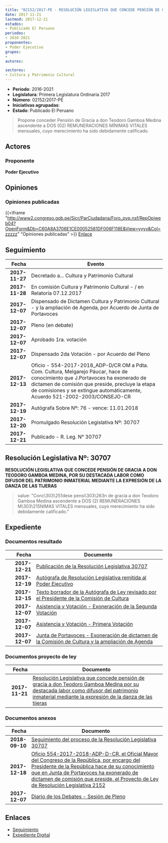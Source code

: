 ```yaml
---
title: "02152/2017-PE - RESOLUCIÓN LEGISLATIVA QUE CONCEDE PENSIÓN DE GRACIA A DON TEODORO GAMBOA MEDINA, POR SU DESTACADA LABOR COMO DIFUSOR DEL PATRIMONIO INMATERIAL, MEDIANTE LA EXPRESIÓN DE LA DANZA DE LAS TIJERAS"
date: 2017-11-21
lastmod: 2017-12-21
estados:
- Publicado El Peruano
periodos:
- 2016-2021
proponentes:
- Poder Ejecutivo
grupos:
- 
autores:

sectores:
- Cultura y Patrimonio Cultural
---
```

- **Periodo**: 2016-2021
- **Legislatura**: Primera Legislatura Ordinaria 2017
- **Número**: 02152/2017-PE
- **Iniciativas agrupadas**: 
- **Estado**: Publicado El Peruano

> Propone conceder Pensión de Gracia a don Teodoro Gamboa Medina ascendente a DOS (02) REMUNERACIONES MÍNIMAS VITALES mensuales, cuyo merecimiento ha sido debidamente calificado.


## Actores

### Proponente

**Poder Ejecutivo**

## Opiniones

### Opiniones publicadas

{{<iframe "http://www2.congreso.gob.pe/Sicr/ParCiudadana/Foro_pvp.nsf/RepOpiweb04?OpenForm&Db=C60A8A3706E1CE00052581DF006F118E&View=yyyy&Col=zzzzz" "Opiniones publicadas" >}}
[Enlace](http://www2.congreso.gob.pe/Sicr/ParCiudadana/Foro_pvp.nsf/RepOpiweb04?OpenForm&Db=C60A8A3706E1CE00052581DF006F118E&View=yyyy&Col=zzzzz)


## Seguimiento

| Fecha | Evento |
|------:|--------|
| **2017-11-27** | Decretado a... Cultura y Patrimonio Cultural |
| **2017-11-28** | En comisión Cultura y Patrimonio Cultural - / en Relatoría 07.12.2017 |
| **2017-12-07** | Dispensado de Dictamen Cultura y Patrimonio Cultural - y la ampliación de Agenda, por Acuerdo de Junta de Portavoces |
| **2017-12-07** | Pleno (en debate) |
| **2017-12-07** | Aprobado 1ra. votación |
| **2017-12-07** | Dispensado 2da Votación - por Acuerdo del Pleno |
| **2017-12-13** | Oficio - 554-2017-2018_ADP-D/CR OM a Pdta. Com. Cultura, Melgarejo Páucar, hace de conocimiento que J.Portavoces ha exonerado de dictamen de comisión que preside, precluye la etapa de comisiones y se extingue automáticamente, Acuerdo 521-2002-2003/CONSEJO-CR |
| **2017-12-19** | Autógrafa Sobre Nº: 76 - vence: 11.01.2018 |
| **2017-12-20** | Promulgado Resolución Legislativa Nº: 30707 |
| **2017-12-21** | Publicado - R. Leg. N° 30707 |

## Resolución Legislativa Nº: 30707

**RESOLUCIÓN LEGISLATIVA QUE CONCEDE PENSIÓN DE GRACIA A DON TEODORO GAMBOA MEDINA, POR SU DESTACADA LABOR COMO DIFUSOR DEL PATRIMONIO INMATERIAL MEDIANTE LA EXPRESIÓN DE LA DANZA DE LAS TIJERAS**

> value: "Conc\303\251dese pensi\303\263n de gracia a don Teodoro Gamboa Medina ascendente a DOS (2) REMUNERACIONES M\303\215NIMAS VITALES mensuales, cuyo merecimiento ha sido debidamente calificado."


## Expediente

### Documentos resultado

| Fecha | Documento |
|------:|-----------|
| **2017-12-21** | [Publicación de la Resolución Legislativa 30707](http://www.leyes.congreso.gob.pe/Documentos/2016_2021/ADLP/Normas_Legales/30707-RLG.pdf) |
| **2017-12-19** | [Autógrafa de Resolución Legislativa remitida al Poder Ejecutivo](http://www.leyes.congreso.gob.pe/Documentos/2016_2021/ADLP/Texto_Aprobado/AU0215220171219.pdf) |
| **2017-12-15** | [Texto borrador de la Autógrafa de Ley revisado por el Presidente de la Comisión de Cultura](http://www.leyes.congreso.gob.pe/Documentos/2016_2021/Asistencia_y_Votacion/Proyectos_de_Ley/AV0264720180410.pdf) |
| **2017-12-07** | [Asistencia y Votación - Exoneración de la Segunda Votación](http://www.leyes.congreso.gob.pe/Documentos/2016_2021/Asistencia_y_Votacion/Proyectos_de_Ley/Exoneracion_de_Segunda_Votacion/ESV0215220171207.pdf) |
| **2017-12-07** | [Asistencia y Votación - Primera Votación](http://www.leyes.congreso.gob.pe/Documentos/2016_2021/Asistencia_y_Votacion/Proyectos_de_Ley/AV0215220171207.pdf) |
| **2017-12-07** | [Junta de Portavoces - Exoneración de dictamen de la Comisión de Cultura y la ampliación de Agenda](http://www.leyes.congreso.gob.pe/Documentos/2016_2021/Acuerdos/Junta_Portavoces/AJP0215220171207.pdf) |

### Documentos proyecto de ley

| Fecha | Documento |
|------:|-----------|
| **2017-11-21** | [Resolución Legislativa que concede pensión de gracia a don Teodoro Gamboa Medina por su destacada labor como difusor del patrimonio inmaterial mediante la expresión de la danza de las tijeras](http://www.leyes.congreso.gob.pe/Documentos/2016_2021/Proyectos_de_Ley_y_de_Resoluciones_Legislativas/PL0215220171121..pdf) |

### Documentos anexos

| Fecha | Documento |
|------:|-----------|
| **2018-09-10** | [Seguimiento del proceso de la Resolución Legislativa 30707](http://www.leyes.congreso.gob.pe/Documentos/2016_2021/Seguimiento_de_Proyectos_de_Ley/02152PL20180910.PDF) |
| **2017-12-18** | [Oficio 554-2017-2018-ADP-D-CR, el Oficial Mayor del Congreso de la República, por encargo del Presidente de la República hace de su conocimiento que en Junta de Portavoces ha exonerado de dictamen de comisión que preside, el Proyecto de Ley de Resolución Legislativa 2152](http://www.leyes.congreso.gob.pe/Documentos/2016_2021/Oficios/Oficialia_Mayor/OFICIO-554-2017-2018-ADP-D-CR.PDF) |
| **2017-12-07** | [Diario de los Debates - Sesión de Pleno](http://www.leyes.congreso.gob.pe/Documentos/2016_2021/ADLP/Diario_Debates/30707-TDD.pdf) |

## Enlaces

- [Seguimiento](http://www2.congreso.gob.pe/Sicr/TraDocEstProc/CLProLey2016.nsf/f7fff46988ca05b1052578e100829cc7/9731b24747efbc14052581df005e0fc2?OpenDocument)
- [Expediente Digital](http://www2.congreso.gob.pe/Sicr/TraDocEstProc/Expvirt_2011.nsf/visbusqptramdoc1621/02152?opendocument)

